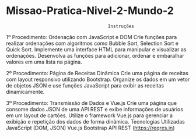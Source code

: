 ﻿# Missao-Pratica-Nivel-2-Mundo-2

                                           Instruções

                                                                       
1º Procedimento: Ordenação com JavaScript e DOM
Crie funções para realizar ordenações com algoritmos como Bubble Sort, Selection Sort e Quick Sort.
Implemente uma interface HTML para manipular e visualizar as ordenações.
Desenvolva as funções para adicionar, ordenar e embaralhar valores em uma lista na página.

2º Procedimento: Página de Receitas Dinâmica
Crie uma página de receitas com layout responsivo utilizando Bootstrap.
Organize os dados em um vetor de objetos JSON e use funções JavaScript para exibir as receitas dinamicamente.

3º Procedimento: Transmissão de Dados e Vue.js
Crie uma página que consome dados JSON de uma API REST e exibe informações de usuários em um layout de cartões.
Utilize o framework Vue.js para gerenciar a exibição e repetição dos dados de forma dinâmica.
Tecnologias Utilizadas
JavaScript (DOM, JSON)
Vue.js
Bootstrap
API REST (https://reqres.in)
